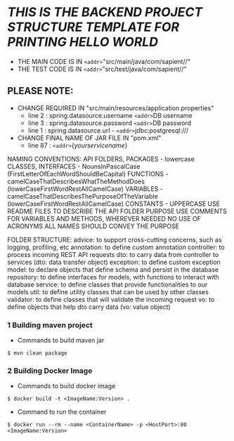 # *THIS IS THE BACKEND PROJECT STRUCTURE TEMPLATE FOR PRINTING HELLO WORLD*

+   THE MAIN CODE IS IN `<addr>`"src/main/java/com/sapient/<api service package name>/"
+   THE TEST CODE IS IN `<addr>`"src/test/java/com/sapient/<api service package name>/"

## PLEASE NOTE:
+ CHANGE REQUIRED IN "src/main/resources/application.properties"
    + line 2 : spring.datasource.username     `<addr>`DB username
    + line 3 : spring.datasource.password     `<addr>`DB password
    + line 1 : spring.datasource.url -        `<addr>`jdbc:postgresql://<DB Url>/<DB NAME>
+ CHANGE FINAL NAME OF JAR FILE IN "pom.xml"
    + line 87 : `<addr>`<finalName>{_yourservicename_}</finalName>

NAMING CONVENTIONS:
API FOLDERS, PACKAGES - lowercase  
CLASSES, INTERFACES -   NounsInPascalCase (FirstLetterOfEachWordShouldBeCapital)
FUNCTIONS -             camelCaseThatDescribesWhatTheMethodDoes (lowerCaseFirstWordRestAllCamelCase)
VARIABLES -             camelCaseThatDescribesThePurposeOfTheVariable (lowerCaseFirstWordRestAllCamelCase)
CONSTANTS -             UPPERCASE
USE README FILES TO DESCRIBE THE API FOLDER PURPOSE
USE COMMENTS FOR VARIABLES AND METHODS, WHEREVER NEEDED
NO USE OF ACRONYMS
ALL NAMES SHOULD CONVEY THE PURPOSE

FOLDER STRUCTURE:
advice:     to support cross-cutting concerns, such as logging, profiling, etc
annotation: to define custom annotation
controller: to process incoming REST API requests
dto:        to carry data from controller to services (dto: data transfer object)
exception:  to define custom exception
model:      to declare objects that define schema and persist in the database
repository: to define interfaces for models, with functions to interact with database
service:    to define classes that provide functionalities to our models
util:       to define utility classes that can be used by other classes
validator:  to define classes that will validate the incoming request
vo:         to define objects that help dto carry data (vo: value object)

### 1 Building maven project
+ Commands to build maven jar
```shell
$ mvn clean package
```

### 2 Building Docker Image

+ Commands to build docker image
```shell
$ docker build -t <ImageName:Version> . 
```

+ Command to run the container
```shell
$ docker run --rm --name <ContainerName> -p <HostPort>:80 <ImageName:Version>
```
